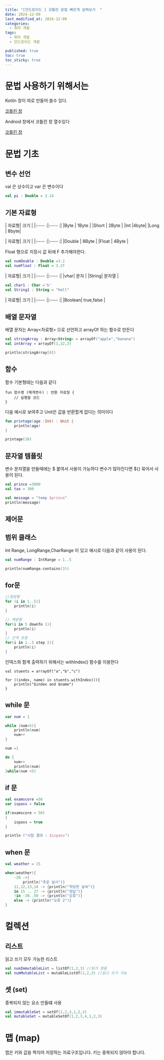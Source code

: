 ```yaml
---
title: "[안드로이드 ] 코틀린 문법 빠르게 살펴보기  "
date: 2024-12-09
last_modified_at: 2024-12-09
categories:
  - 취미 개발
tags:
  - 취미 개발
  - 안드로이드 개발 

published: true
toc: true
toc_sticky: true
---
```



# 문법 사용하기 위해서는

Kotiln 창이 따로 만들어 쓸수 있다.

[코틀린 창](/assets/img/android/Charter_2/1.png)


Android 창에서 코틀린 창 열수있다

[코틀린 창](/assets/img/android/Charter_2/2.png)


# 문법 기초

## 변수 선언

val 은 상수이고
var 은 변수이다 

```kt
val pi : Double = 3.14

```

## 기본 자료형

| 자료형| 크기 | 
|:---- :|:---- :|
|Byte | 1Byte | 
|Short | 2Byte | 
|Int |4byte|
|Long | 8byte|

| 자료형| 크기 | 
|:---- :|:---- :|
|Double | 8Byte | 
|Float | 4Byte | 

Float 형으로 지정시 값 뒤에 F 추가해야한다.

```kt
val numDouble : Double =3.2
val numFloat : Float = 3.2f
```

| 자료형| 크기 | 
|:---- :|:---- :|
|vhar| 문자 | 
|String| 문자열 |

```kt
val char1 : Char ='b'
val String1 : String = "hell"
```
| 자료형| 크기 | 
|:---- :|:---- :|
|Boolean| true,false | 


## 배열 문자열

 배열 문자는 Array<자료형> 으로 선언하고 arrayOf 하는 함수로 만든다

```kt
val stringArray : Array<String> = arrayOf("apple","banana")
val intArray = arrayOf(1,32,3)

println(stringArray[0])
```


## 함수

함수 기본형태는 다음과 같다
```
fun 함수명 (매개변수) : 반환 자료형 {
    // 실행할 코드
}
```

 다음 예시로 보여주고 Unit은 값을 반환할게 없다는 의미이다 

```kt
fun printage(age :Int) : Unit {
    println(age)
}

printage(10)
```
## 문자열 템플릿
변수 문자열을 만들때에는 $ 붙여서 사용이 가능하다 
변수가 많아진다면 ${} 묶어서 사용이 된다.

```kt
val prince =3000
val tax = 300

val message = "temp $prince"
println(message)
```

## 제어문

## 범위 클래스

Int Range, LongRange,CharRange 이 있고
예시로 다음과 같이 사용이 된다.

```kt
val numRange : IntRange = 1..5

println(numRange.contains(3))
```

## for문

```kt
//정방향
for (i in 1..5){ 
    println(i)
}

// 역방향
for(i in 5 downTo 1){ 
    println(i)
}
// 간격 조정
for(i in 1..5 step 2){
    println(i)
}

```

인덱스와 함계 출력하기 위해서는 withIndex() 함수를 이용한다
```
val stuents = arrayOf("a","b","c")

for ((index, name) in stuents.withIndex()){
    println("$index and $name")
}
```

## while 문


```kt
var num = 1

while (num<5){
    println(num)
    num++
}

num =1

do {
    num++
    println(num)
}while(num <5)

```


## if 문
```kt
val examscore =50
var ispass = false

if(examscore < 50)
{
    ispass = true
}

println ("시힘 결과 : $ispass")
```

## when 문

```kt
val weather = 15

when(weather){
    -20 ->{
        println("추운 날시")}
    11,12,13,14 -> {println("적당한 날씨")}
    in 15 .. 27 -> {println("정답")}
    !in -30..50 -> {println("오류")}
    else -> {println("오류 2")}
}

```


# 컬렉션

## 리스트

 읽고 쓰기 모두 가능한 리스트 
```kt
val numImmutableList = listOf(1,2,3) //읽기 정용
val numMutableList = mutableListOf(1,2,3) //읽고 쓰기 가능

```

## 셋 (set)
 중복되지 않는 요소 만들떄 사용 
```kt
val immutableSet = setOf(1,2,3,1,2,3)
val mutableSet = mutableSetOf(1,2,3,4,1,2,3)
```

# 맵 (map)
맵은 키와 값을 짝지어 저장하는 자료구조입니다. 키는 중복되지 않아야 합니다.

